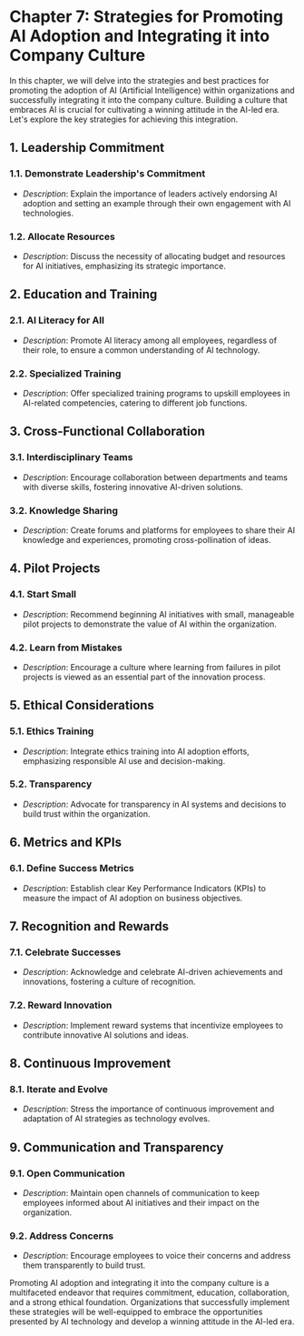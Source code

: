 Chapter 7: Strategies for Promoting AI Adoption and Integrating it into Company Culture
=======================================================================================

In this chapter, we will delve into the strategies and best practices for promoting the adoption of AI (Artificial Intelligence) within organizations and successfully integrating it into the company culture. Building a culture that embraces AI is crucial for cultivating a winning attitude in the AI-led era. Let's explore the key strategies for achieving this integration.

**1. Leadership Commitment**
----------------------------

### 1.1. **Demonstrate Leadership's Commitment**

* *Description*: Explain the importance of leaders actively endorsing AI adoption and setting an example through their own engagement with AI technologies.

### 1.2. **Allocate Resources**

* *Description*: Discuss the necessity of allocating budget and resources for AI initiatives, emphasizing its strategic importance.

**2. Education and Training**
-----------------------------

### 2.1. **AI Literacy for All**

* *Description*: Promote AI literacy among all employees, regardless of their role, to ensure a common understanding of AI technology.

### 2.2. **Specialized Training**

* *Description*: Offer specialized training programs to upskill employees in AI-related competencies, catering to different job functions.

**3. Cross-Functional Collaboration**
-------------------------------------

### 3.1. **Interdisciplinary Teams**

* *Description*: Encourage collaboration between departments and teams with diverse skills, fostering innovative AI-driven solutions.

### 3.2. **Knowledge Sharing**

* *Description*: Create forums and platforms for employees to share their AI knowledge and experiences, promoting cross-pollination of ideas.

**4. Pilot Projects**
---------------------

### 4.1. **Start Small**

* *Description*: Recommend beginning AI initiatives with small, manageable pilot projects to demonstrate the value of AI within the organization.

### 4.2. **Learn from Mistakes**

* *Description*: Encourage a culture where learning from failures in pilot projects is viewed as an essential part of the innovation process.

**5. Ethical Considerations**
-----------------------------

### 5.1. **Ethics Training**

* *Description*: Integrate ethics training into AI adoption efforts, emphasizing responsible AI use and decision-making.

### 5.2. **Transparency**

* *Description*: Advocate for transparency in AI systems and decisions to build trust within the organization.

**6. Metrics and KPIs**
-----------------------

### 6.1. **Define Success Metrics**

* *Description*: Establish clear Key Performance Indicators (KPIs) to measure the impact of AI adoption on business objectives.

**7. Recognition and Rewards**
------------------------------

### 7.1. **Celebrate Successes**

* *Description*: Acknowledge and celebrate AI-driven achievements and innovations, fostering a culture of recognition.

### 7.2. **Reward Innovation**

* *Description*: Implement reward systems that incentivize employees to contribute innovative AI solutions and ideas.

**8. Continuous Improvement**
-----------------------------

### 8.1. **Iterate and Evolve**

* *Description*: Stress the importance of continuous improvement and adaptation of AI strategies as technology evolves.

**9. Communication and Transparency**
-------------------------------------

### 9.1. **Open Communication**

* *Description*: Maintain open channels of communication to keep employees informed about AI initiatives and their impact on the organization.

### 9.2. **Address Concerns**

* *Description*: Encourage employees to voice their concerns and address them transparently to build trust.

Promoting AI adoption and integrating it into the company culture is a multifaceted endeavor that requires commitment, education, collaboration, and a strong ethical foundation. Organizations that successfully implement these strategies will be well-equipped to embrace the opportunities presented by AI technology and develop a winning attitude in the AI-led era.
